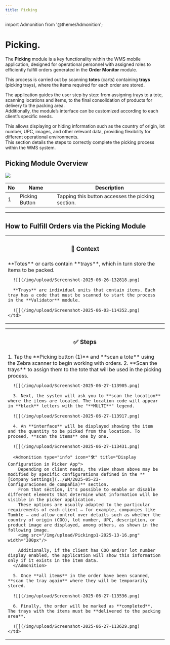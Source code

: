 ```yaml
---
title: Picking
---
```


import Admonition from '@theme/Admonition';


# Picking.

The **Picking** module is a key functionality within the WMS mobile application, designed for operational personnel with assigned roles to efficiently fulfill orders generated in the **Order Monitor** module.  

This process is carried out by scanning **totes** (carts) containing **trays** (picking trays), where the items required for each order are stored.  

The application guides the user step by step: from assigning trays to a tote, scanning locations and items, to the final consolidation of products for delivery to the packing area.  
Additionally, the module’s interface can be customized according to each client’s specific needs.  

This allows displaying or hiding information such as the country of origin, lot number, UPC, images, and other relevant data, providing flexibility for different operational environments.  
This section details the steps to correctly complete the picking process within the WMS system.  

## Picking  Module Overview

![](/img/upload/Screenshot-2025-05-23-094117.png)

| No | Name          | Description                                                    |
|----|---------------|----------------------------------------------------------------|
| 1  | Picking Button | Tapping this button accesses the picking section.             |

---

## How to Fulfill Orders via the Picking Module

<table>
  <tr>
    <th><h3>🧾 Context</h3></th>
  </tr>
  <tr>
    <td>
      **Totes** or carts contain **trays**, which in turn store the items to be packed.

      ![](/img/upload/Screenshot-2025-06-26-132818.png)

      **Trays** are individual units that contain items. Each tray has a code that must be scanned to start the process in the **Validator** module.

      ![](/img/upload/Screenshot-2025-06-03-114352.png)
    </td>
  </tr>
</table>

<table>
  <tr>
    <th><h3>✅ Steps</h3></th>
  </tr>

  <tr>
    <td>
      1. Tap the **Picking button (1)** and **scan a tote** using the Zebra scanner to begin working with orders.
      2. **Scan the trays** to assign them to the tote that will be used in the picking process.

      ![](/img/upload/Screenshot-2025-06-27-113905.png)

      3. Next, the system will ask you to **scan the location** where the items are located. The location code will appear in **black** letters with the "**MULTI**" legend.

      ![](/img/upload/Screenshot-2025-06-27-113917.png)

      4. An **interface** will be displayed showing the item and the quantity to be picked from the location. To proceed, **scan the items** one by one.

      ![](/img/upload/Screenshot-2025-06-27-113431.png)

      <Admonition type="info" icon="🛠" title="Display Configuration in Picker App">
        Depending on client needs, the view shown above may be modified by specific configurations defined in the **[Company Settings](../WM/2025-05-23-Configuraciones_de_compañia)** section.
        From that section, it's possible to enable or disable different elements that determine what information will be visible in the picker application.
        These options are usually adapted to the particular requirements of each client — for example, companies like Tumble — and allow control over details such as whether the country of origin (COO), lot number, UPC, description, or product image are displayed, among others, as shown in the following image.
        <img src="/img/upload/Pickingp1-2025-13-16.png" width="300px"/>

        Additionally, if the client has COO and/or lot number display enabled, the application will show this information only if it exists in the item data.
      </Admonition>

      5. Once **all items** in the order have been scanned, **scan the tray again** where they will be temporarily stored.

      ![](/img/upload/Screenshot-2025-06-27-113536.png)

      6. Finally, the order will be marked as **completed**. The trays with the items must be **delivered to the packing area**.

      ![](/img/upload/Screenshot-2025-06-27-113629.png)
    </td>
  </tr>
</table>
